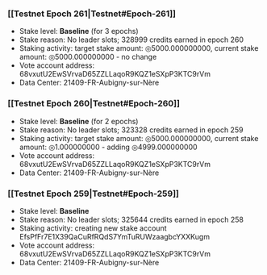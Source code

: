 ### [[Testnet Epoch 261|Testnet#Epoch-261]]
* Stake level: **Baseline** (for 3 epochs)
* Stake reason: No leader slots; 328999 credits earned in epoch 260
* Staking activity: target stake amount: ◎5000.000000000, current stake amount: ◎5000.000000000 - no change
* Vote account address: 68vxutU2EwSVrvaD65ZZLLaqoR9KQZ1eSXpP3KTC9rVm
* Data Center: 21409-FR-Aubigny-sur-Nère
### [[Testnet Epoch 260|Testnet#Epoch-260]]
* Stake level: **Baseline** (for 2 epochs)
* Stake reason: No leader slots; 323328 credits earned in epoch 259
* Staking activity: target stake amount: ◎5000.000000000, current stake amount: ◎1.000000000 - adding ◎4999.000000000
* Vote account address: 68vxutU2EwSVrvaD65ZZLLaqoR9KQZ1eSXpP3KTC9rVm
* Data Center: 21409-FR-Aubigny-sur-Nère
### [[Testnet Epoch 259|Testnet#Epoch-259]]
* Stake level: **Baseline**
* Stake reason: No leader slots; 325644 credits earned in epoch 258
* Staking activity: creating new stake account EfsPfFr7E1X39QaCuRfRQdS7YmTuRUWzaagbcYXXKugm
* Vote account address: 68vxutU2EwSVrvaD65ZZLLaqoR9KQZ1eSXpP3KTC9rVm
* Data Center: 21409-FR-Aubigny-sur-Nère